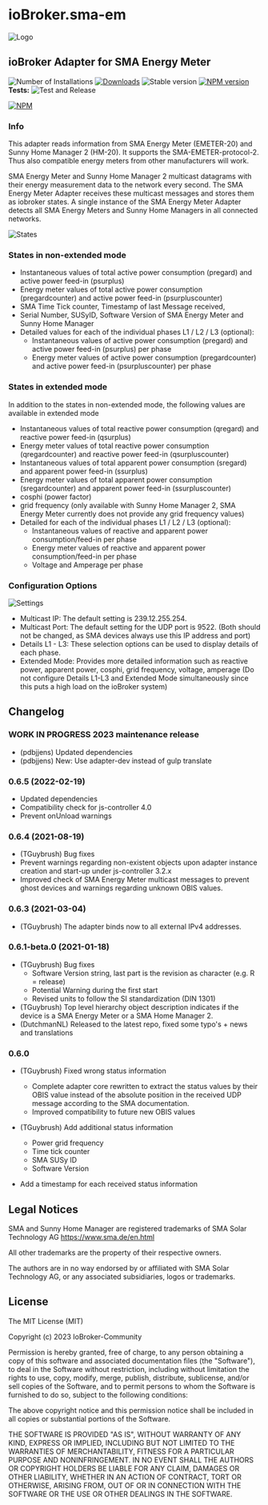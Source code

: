 # ioBroker.sma-em

![Logo](admin/sma-em.png)

## ioBroker Adapter for SMA Energy Meter

![Number of Installations](http://iobroker.live/badges/sma-em-installed.svg)
[![Downloads](https://img.shields.io/npm/dm/iobroker.sma-em.svg)](https://www.npmjs.com/package/iobroker.sma-em)
![Stable version](http://iobroker.live/badges/sma-em-stable.svg)
[![NPM version](http://img.shields.io/npm/v/iobroker.sma-em.svg)](https://www.npmjs.com/package/iobroker.sma-em)
**Tests:** ![Test and Release](https://github.com/iobroker-community-adapters/iobroker.sma-em/workflows/Test%20and%20Release/badge.svg)  

[![NPM](https://nodei.co/npm/iobroker.sma-em.png?downloads=true)](https://nodei.co/npm/iobroker.sma-em/)

### Info

This adapter reads information from SMA Energy Meter (EMETER-20) and Sunny Home Manager 2 (HM-20).
It supports the SMA-EMETER-protocol-2. Thus also compatible energy meters from other manufacturers will work.

SMA Energy Meter and Sunny Home Manager 2 multicast datagrams with their energy measurement data to the network every second.
The SMA Energy Meter Adapter receives these multicast messages and stores them as iobroker states.
A single instance of the SMA Energy Meter Adapter detects all SMA Energy Meters and Sunny Home Managers in all connected networks.

![States](docs/en/img/overview.png)

### States in non-extended mode

- Instantaneous values of total active power consumption (pregard) and active power feed-in (psurplus)
- Energy meter values of total active power consumption (pregardcounter) and active power feed-in (psurpluscounter)
- SMA Time Tick counter, Timestamp of last Message received,
- Serial Number, SUSyID, Software Version of SMA Energy Meter and Sunny Home Manager
- Detailed values for each of the individual phases L1 / L2 / L3 (optional):
  - Instantaneous values of active power consumption (pregard) and active power feed-in (psurplus) per phase
  - Energy meter values of active power consumption (pregardcounter) and active power feed-in (psurpluscounter) per phase
  
### States in extended mode

In addition to the states in non-extended mode, the following values are available in extended mode

- Instantaneous values of total reactive power consumption (qregard) and reactive power feed-in (qsurplus)
- Energy meter values of total reactive power consumption (qregardcounter) and reactive power feed-in (qsurpluscounter)
- Instantaneous values of total apparent power consumption (sregard) and apparent power feed-in (ssurplus)
- Energy meter values of total apparent power consumption (sregardcounter) and apparent power feed-in (ssurpluscounter)
- cosphi (power factor)
- grid frequency (only available with Sunny Home Manager 2, SMA Energy Meter currently does not provide any grid frequency values)
- Detailed for each of the individual phases L1 / L2 / L3 (optional):
  - Instantaneous values of reactive and apparent power consumption/feed-in per phase
  - Energy meter values of reactive and apparent power consumption/feed-in per phase
  - Voltage and Amperage per phase

### Configuration Options

![Settings](docs/en/img/adminpage.png)

- Multicast IP: The default setting is 239.12.255.254.
- Multicast Port: The default setting for the UDP port is 9522.
  (Both should not be changed, as SMA devices always use this IP address and port)
- Details L1 - L3: These selection options can be used to display details of each phase.
- Extended Mode: Provides more detailed information such as reactive power, apparent power, cosphi, grid frequency, voltage, amperage
  (Do not configure Details L1-L3 and Extended Mode simultaneously since this puts a high load on the ioBroker system)

<!--
    Placeholder for the next version (at the beginning of the line):
    ### __WORK IN PROGRESS__
-->

## Changelog

### __WORK IN PROGRESS__  2023 maintenance release

- (pdbjjens) Updated dependencies
- (pdbjjens) New: Use adapter-dev instead of gulp translate

### 0.6.5 (2022-02-19)

- Updated dependencies
- Compatibility check for js-controller 4.0
- Prevent onUnload warnings

### 0.6.4 (2021-08-19)

- (TGuybrush) Bug fixes
- Prevent warnings regarding non-existent objects upon adapter instance creation and start-up under js-controller 3.2.x
- Improved check of SMA Energy Meter multicast messages to prevent ghost devices and warnings regarding unknown OBIS values.

### 0.6.3 (2021-03-04)

- (TGuybrush) The adapter binds now to all external IPv4 addresses.

### 0.6.1-beta.0 (2021-01-18)

- (TGuybrush) Bug fixes
  - Software Version string, last part is the revision as character (e.g. R = release)
  - Potential Warning during the first start
  - Revised units to follow the SI standardization (DIN 1301)
- (TGuybrush) Top level hierarchy object description indicates if the device is a SMA Energy Meter or a SMA Home Manager 2.
- (DutchmanNL) Released to the latest repo, fixed some typo's + news and translations

### 0.6.0

- (TGuybrush) Fixed wrong status information
  - Complete adapter core rewritten to extract the status values by their OBIS value instead of the absolute position in the received UDP message according to the SMA documentation.
  - Improved compatibility to future new OBIS values
- (TGuybrush) Add additional status information
  - Power grid frequency
  - Time tick counter
  - SMA SUSy ID
  - Software Version

- Add a timestamp for each received status information

## Legal Notices

SMA and Sunny Home Manager are registered trademarks of SMA Solar Technology AG <https://www.sma.de/en.html>

All other trademarks are the property of their respective owners.

The authors are in no way endorsed by or affiliated with SMA Solar Technology AG, or any associated subsidiaries, logos or trademarks.

## License

The MIT License (MIT)

Copyright (c) 2023 IoBroker-Community

Permission is hereby granted, free of charge, to any person obtaining a copy
of this software and associated documentation files (the "Software"), to deal
in the Software without restriction, including without limitation the rights
to use, copy, modify, merge, publish, distribute, sublicense, and/or sell
copies of the Software, and to permit persons to whom the Software is
furnished to do so, subject to the following conditions:

The above copyright notice and this permission notice shall be included in
all copies or substantial portions of the Software.

THE SOFTWARE IS PROVIDED "AS IS", WITHOUT WARRANTY OF ANY KIND, EXPRESS OR
IMPLIED, INCLUDING BUT NOT LIMITED TO THE WARRANTIES OF MERCHANTABILITY,
FITNESS FOR A PARTICULAR PURPOSE AND NONINFRINGEMENT. IN NO EVENT SHALL THE
AUTHORS OR COPYRIGHT HOLDERS BE LIABLE FOR ANY CLAIM, DAMAGES OR OTHER
LIABILITY, WHETHER IN AN ACTION OF CONTRACT, TORT OR OTHERWISE, ARISING FROM,
OUT OF OR IN CONNECTION WITH THE SOFTWARE OR THE USE OR OTHER DEALINGS IN
THE SOFTWARE.
